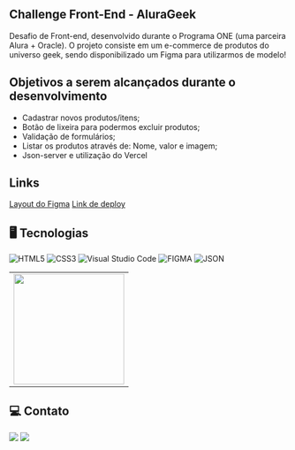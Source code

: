## Challenge Front-End - AluraGeek
Desafio de Front-end, desenvolvido durante o Programa ONE (uma parceira Alura + Oracle). O projeto consiste em um e-commerce de produtos do universo geek, sendo disponibilizado um Figma para utilizarmos de modelo!

## Objetivos a serem alcançados durante o desenvolvimento
- Cadastrar novos produtos/itens;
- Botão de lixeira para podermos excluir produtos;
- Validação de formulários;
- Listar os produtos através de: Nome, valor e imagem;
- Json-server e utilização do Vercel

## Links
[Layout do Figma](https://www.figma.com/design/1zm3NNIw4KcI0RQtR6UmqK/New-AluraGeek---PT?node-id=14-123&t=n2j3nP1hXeSae5YS-0)
[Link de deploy](https://alurageek-challenge-mocha.vercel.app/)

## 🖥️ Tecnologias
![HTML5](https://img.shields.io/badge/html5-%23E34F26.svg?style=for-the-badge&logo=html5&logoColor=white)
![CSS3](https://img.shields.io/badge/css3-%231572B6.svg?style=for-the-badge&logo=css3&logoColor=white)
![Visual Studio Code](https://img.shields.io/badge/Visual%20Studio%20Code-0078d7.svg?style=for-the-badge&logo=visual-studio-code&logoColor=white)
![FIGMA](https://img.shields.io/badge/figma-482ff7.svg?style=for-the-badge&logo=figma&logoColor=white)
![JSON](https://img.shields.io/badge/json-server-50bb52.svg?style=for-the-badge&logo=json-server&logoColor=white)

<table style="text-align: center;">
  <tr>
    <td>
      <img height="200px" src="https://github.com/user-attachments/assets/c471f8c6-bd4e-410c-8228-22f8b172256e">
    </td>
  <tr>
  </tr>
</table>

## **💻 Contato**

<a href = "mailto:dev.miguelfmds@gmail.com"><img src="https://img.shields.io/badge/-Gmail-%23333?style=for-the-badge&logo=gmail&logoColor=white" target="_blank"></a>
  <a href="https://www.linkedin.com/in/miguel-francisco-a069252aa/" target="_blank"><img src="https://img.shields.io/badge/-LinkedIn-%230077B5?style=for-the-badge&logo=linkedin&logoColor=white" target="_blank"></a> 
